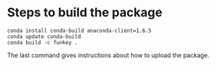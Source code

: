 Steps to build the package
==========================

```
conda install conda-build anaconda-client=1.6.5
conda update conda-build
conda build -c funkey .
```

The last command gives instructions about how to upload the package.
